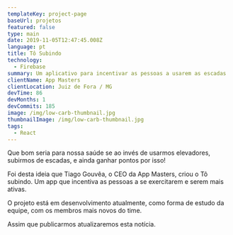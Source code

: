```yaml
---
templateKey: project-page
baseUrl: projetos
featured: false
type: main
date: 2019-11-05T12:47:45.008Z
language: pt
title: Tô Subindo
technology:
  - Firebase
summary: Um aplicativo para incentivar as pessoas a usarem as escadas
clientName: App Masters
clientLocation: Juiz de Fora / MG
devTime: 86
devMonths: 1
devCommits: 185
image: /img/low-carb-thumbnail.jpg
thumbnailImage: /img/low-carb-thumbnail.jpg
tags:
  - React
---
```

Que bom seria para nossa saúde se ao invés de usarmos elevadores, subirmos de escadas, e ainda ganhar pontos por isso!

Foi desta ideia que Tiago Gouvêa, o CEO da App Masters, criou o Tô subindo. Um app que incentiva as pessoas a se exercitarem e serem mais ativas.

O projeto está em desenvolvimento atualmente, como forma de estudo da equipe, com os membros mais novos do time.

Assim que publicarmos atualizaremos esta notícia.
